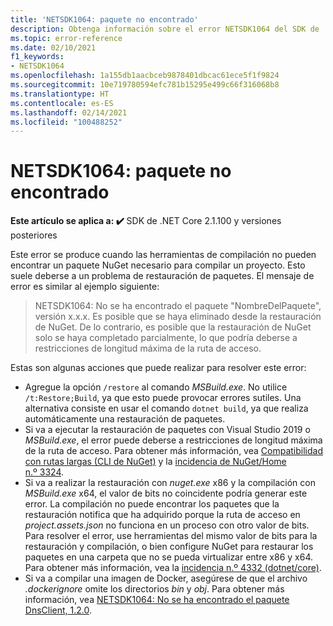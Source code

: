 ```yaml
---
title: 'NETSDK1064: paquete no encontrado'
description: Obtenga información sobre el error NETSDK1064 del SDK de .NET, que se produce cuando no se encuentra un paquete.
ms.topic: error-reference
ms.date: 02/10/2021
f1_keywords:
- NETSDK1064
ms.openlocfilehash: 1a155db1aacbceb9878401dbcac61ece5f1f9824
ms.sourcegitcommit: 10e719780594efc781b15295e499c66f316068b8
ms.translationtype: HT
ms.contentlocale: es-ES
ms.lasthandoff: 02/14/2021
ms.locfileid: "100488252"
---
```

# <a name="netsdk1064-package-not-found"></a>NETSDK1064: paquete no encontrado

**Este artículo se aplica a: ✔️** SDK de .NET Core 2.1.100 y versiones posteriores

Este error se produce cuando las herramientas de compilación no pueden encontrar un paquete NuGet necesario para compilar un proyecto. Esto suele deberse a un problema de restauración de paquetes. El mensaje de error es similar al ejemplo siguiente:

> NETSDK1064: No se ha encontrado el paquete "NombreDelPaquete", versión x.x.x. Es posible que se haya eliminado desde la restauración de NuGet. De lo contrario, es posible que la restauración de NuGet solo se haya completado parcialmente, lo que podría deberse a restricciones de longitud máxima de la ruta de acceso.

Estas son algunas acciones que puede realizar para resolver este error:

* Agregue la opción `/restore` al comando *MSBuild.exe*. No utilice `/t:Restore;Build`, ya que esto puede provocar errores sutiles. Una alternativa consiste en usar el comando `dotnet build`, ya que realiza automáticamente una restauración de paquetes.
* Si va a ejecutar la restauración de paquetes con Visual Studio 2019 o *MSBuild.exe*, el error puede deberse a restricciones de longitud máxima de la ruta de acceso. Para obtener más información, vea [Compatibilidad con rutas largas (CLI de NuGet)](/nuget/reference/cli-reference/cli-ref-long-path) y la [incidencia de NuGet/Home n.º 3324](https://github.com/NuGet/Home/issues/3324).
* Si va a realizar la restauración con *nuget.exe* x86 y la compilación con *MSBuild.exe* x64, el valor de bits no coincidente podría generar este error. La compilación no puede encontrar los paquetes que la restauración notifica que ha adquirido porque la ruta de acceso en *project.assets.json* no funciona en un proceso con otro valor de bits. Para resolver el error, use herramientas del mismo valor de bits para la restauración y compilación, o bien configure NuGet para restaurar los paquetes en una carpeta que no se pueda virtualizar entre x86 y x64. Para obtener más información, vea la [incidencia n.º 4332 (dotnet/core)](https://github.com/dotnet/core/issues/4332).
* Si va a compilar una imagen de Docker, asegúrese de que el archivo *.dockerignore* omite los directorios *bin* y *obj*. Para obtener más información, vea [NETSDK1064: No se ha encontrado el paquete DnsClient, 1.2.0](https://stackoverflow.com/questions/61167032/error-netsdk1064-package-dnsclient-1-2-0-was-not-found).
